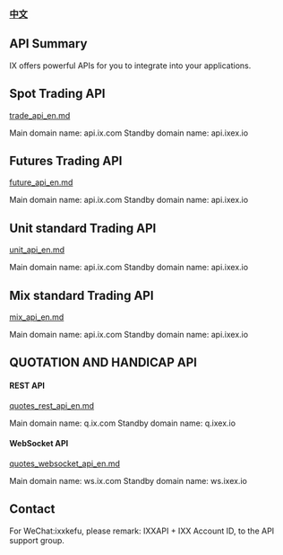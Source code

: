 ### [中文](./README.md)


## API Summary
IX offers powerful APIs for you to integrate into your applications.

## Spot Trading API
[trade_api_en.md](./trade_api_en.md)
<p>
Main domain name: api.ix.com Standby domain name: api.ixex.io
</p>

## Futures Trading API
[future_api_en.md](./future_api_en.md)
<p>
Main domain name: api.ix.com  Standby domain name: api.ixex.io
</p>

## Unit standard Trading API
[unit_api_en.md](./unit_api_en.md)
<p>
Main domain name: api.ix.com  Standby domain name: api.ixex.io
</p>

## Mix standard Trading API
[mix_api_en.md](./mix_api_en.md)
<p>
Main domain name: api.ix.com  Standby domain name: api.ixex.io
</p>


## QUOTATION AND HANDICAP API

#### REST API
[quotes_rest_api_en.md](./quotes_rest_api.md)
<p>
Main domain name: q.ix.com Standby domain name: q.ixex.io
</p>

#### WebSocket API
[quotes_websocket_api_en.md](./quotes_websocket_api.md)
<p>
Main domain name: ws.ix.com   Standby domain name: ws.ixex.io
</p>

## Contact
For WeChat:ixxkefu, please remark: IXXAPI + IXX Account ID, to the API support group.
